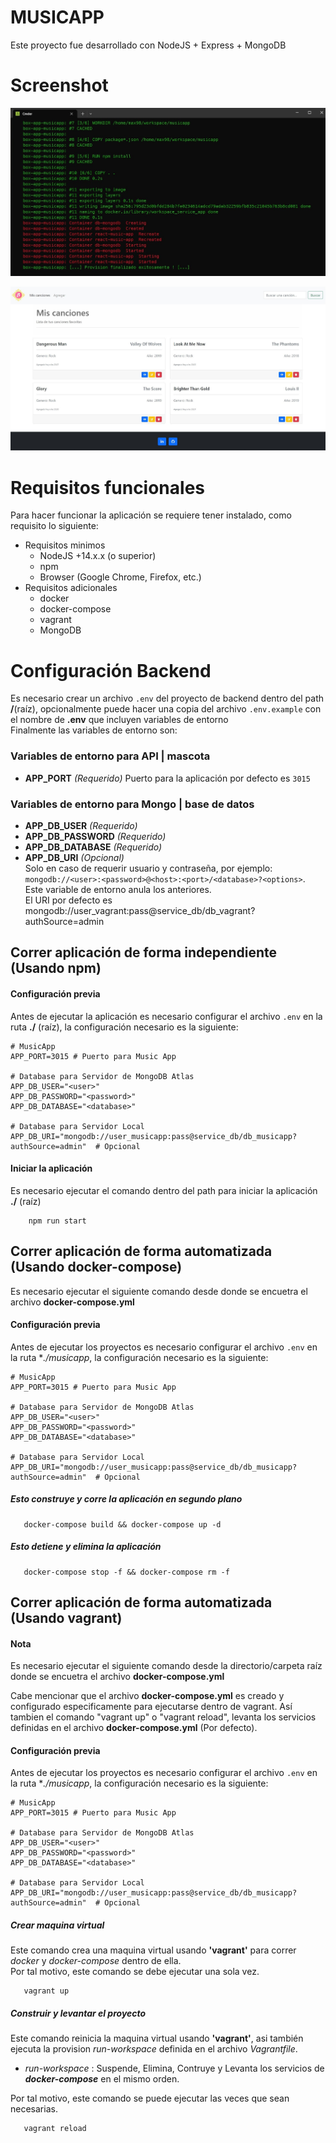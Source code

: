 # MUSICAPP
Este proyecto fue desarrollado con NodeJS + Express + MongoDB 

# Screenshot

![Preview 00](/screenshot/preview_00.jpg)

![Preview 01](/screenshot/preview_01.jpg)

# Requisitos funcionales
Para hacer funcionar la aplicación se requiere tener instalado, como requisito lo siguiente:
* Requisitos minimos
  * NodeJS +14.x.x (o superior)
  * npm
  * Browser (Google Chrome, Firefox, etc.)
* Requisitos adicionales
  * docker
  * docker-compose
  * vagrant
  * MongoDB

# Configuración Backend
Es necesario crear un archivo `.env` del proyecto de backend dentro del path **/**(raíz), opcionalmente puede hacer una copia del archivo `.env.example` con el nombre de **.env** que incluyen variables de entorno <br> 
Finalmente las variables de entorno son: 
### Variables de entorno para API | mascota
*  **APP_PORT** *(Requerido)* Puerto para la aplicación por defecto es `3015`

### Variables de entorno para Mongo | base de datos
*  **APP_DB_USER** *(Requerido)*  
*  **APP_DB_PASSWORD** *(Requerido)* 
*  **APP_DB_DATABASE** *(Requerido)*
*  **APP_DB_URI** *(Opcional)* <br/> Solo en caso de requerir usuario y contraseña, por ejemplo: `mongodb://<user>:<password>@<host>:<port>/<database>?<options>`. Este variable de entorno anula los anteriores. <br>
El URI por defecto es mongodb://user_vagrant:pass@service_db/db_vagrant?authSource=admin

## Correr aplicación de forma independiente (Usando npm)
#### Configuración previa
Antes de ejecutar la aplicación es necesario configurar el archivo `.env` en la ruta **./** (raíz), la configuración necesario es la siguiente:

```text
# MusicApp
APP_PORT=3015 # Puerto para Music App

# Database para Servidor de MongoDB Atlas
APP_DB_USER="<user>"
APP_DB_PASSWORD="<password>"
APP_DB_DATABASE="<database>"

# Database para Servidor Local
APP_DB_URI="mongodb://user_musicapp:pass@service_db/db_musicapp?authSource=admin"  # Opcional
```

#### Iniciar la aplicación
Es necesario ejecutar el comando  dentro del path para iniciar la aplicación **./** (raíz)
```shell
    npm run start
```
## Correr aplicación de forma automatizada (Usando docker-compose)
Es necesario ejecutar el siguiente comando desde donde se encuetra el archivo **docker-compose.yml** 

#### Configuración previa
Antes de ejecutar los proyectos es necesario configurar el archivo `.env` en la ruta **./musicapp*, la configuración necesario es la siguiente:

```text
# MusicApp
APP_PORT=3015 # Puerto para Music App

# Database para Servidor de MongoDB Atlas
APP_DB_USER="<user>"
APP_DB_PASSWORD="<password>"
APP_DB_DATABASE="<database>"

# Database para Servidor Local
APP_DB_URI="mongodb://user_musicapp:pass@service_db/db_musicapp?authSource=admin"  # Opcional
```

##### Esto construye y corre la aplicación en segundo plano
```shell
   docker-compose build && docker-compose up -d
```

##### Esto detiene y elimina la aplicación
```shell
   docker-compose stop -f && docker-compose rm -f
```

## Correr aplicación de forma automatizada (Usando vagrant)
#### **Nota**
Es necesario ejecutar el siguiente comando desde la directorio/carpeta raíz donde se encuetra el archivo **docker-compose.yml** 

Cabe mencionar que el archivo **docker-compose.yml** es creado y configurado especificamente para ejecutarse dentro de vagrant.
Así tambien el comando "vagrant up" o "vagrant reload", levanta los servicios definidas en el archivo **docker-compose.yml** (Por defecto).

#### Configuración previa
Antes de ejecutar los proyectos es necesario configurar el archivo `.env` en la ruta **./musicapp*, la configuración necesario es la siguiente:

```text
# MusicApp
APP_PORT=3015 # Puerto para Music App

# Database para Servidor de MongoDB Atlas
APP_DB_USER="<user>"
APP_DB_PASSWORD="<password>"
APP_DB_DATABASE="<database>"

# Database para Servidor Local
APP_DB_URI="mongodb://user_musicapp:pass@service_db/db_musicapp?authSource=admin"  # Opcional
```

##### Crear maquina virtual
Este comando crea una maquina virtual usando **'vagrant'** para correr *docker* y *docker-compose* dentro de ella. <br>
Por tal motivo, este comando se debe ejecutar una sola vez. 
```shell
   vagrant up 
```

##### Construir y levantar el proyecto
Este comando reinicia la maquina virtual usando **'vagrant'**, asi también ejecuta la provision *run-workspace* definida en el archivo *Vagrantfile*. <br>
+ *run-workspace* : Suspende, Elimina, Contruye y Levanta los servicios de *__docker-compose__* en el mismo orden. <br>

Por tal motivo, este comando se puede ejecutar las veces que sean necesarias. 

```shell
   vagrant reload 
```
